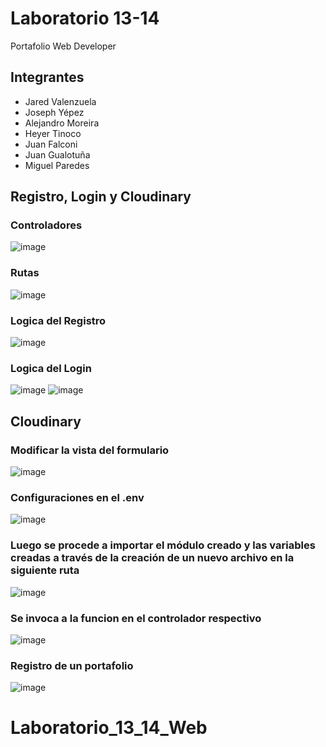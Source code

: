 # Laboratorio 13-14
Portafolio Web Developer
## Integrantes
* Jared Valenzuela
* Joseph Yépez
* Alejandro Moreira
* Heyer Tinoco
* Juan Falconi
* Juan Gualotuña
* Miguel Paredes
## Registro, Login y Cloudinary
### Controladores 
![image](https://github.com/juandiego252/Taller---Clase-13---14/assets/102696740/7c79169e-4aaa-424e-aa0e-cf12120b7dd0)
### Rutas
![image](https://github.com/juandiego252/Taller---Clase-13---14/assets/102696740/2c11caa7-6799-40d7-b5ed-df700c01dda2)
### Logica del Registro
![image](https://github.com/juandiego252/Taller---Clase-13---14/assets/102696740/9e1babc4-4985-4684-b003-01c6cb1eaf7f)
### Logica del Login
![image](https://github.com/juandiego252/Taller---Clase-13---14/assets/102696740/f121760e-23ee-4371-95ed-f5e0a51b0d26)
![image](https://github.com/juandiego252/Taller---Clase-13---14/assets/102696740/046aa006-b030-4d65-9caa-ea505b1e4775)
## Cloudinary
### Modificar la vista del formulario
![image](https://github.com/juandiego252/Taller---Clase-13---14/assets/102696740/da145110-8c84-43d0-84d8-a297111a7f36)
### Configuraciones en el .env
![image](https://github.com/juandiego252/Taller---Clase-13---14/assets/102696740/3008bd73-9962-4a26-8db0-894e838b606b)
### Luego se procede a importar el módulo creado y las variables creadas a través de la creación de un nuevo archivo en la siguiente ruta
![image](https://github.com/juandiego252/Taller---Clase-13---14/assets/102696740/5e5dda30-25a7-4627-91c2-92ee52db4ed8)
### Se invoca a la funcion en el controlador respectivo
![image](https://github.com/juandiego252/Taller---Clase-13---14/assets/102696740/82c38843-04c5-4cd9-b7fb-7c028655a684)
### Registro de un portafolio
![image](https://github.com/juandiego252/Taller---Clase-13---14/assets/102696740/22cae4eb-f6cf-4536-9c91-d706a7c802cf)










# Laboratorio_13_14_Web
